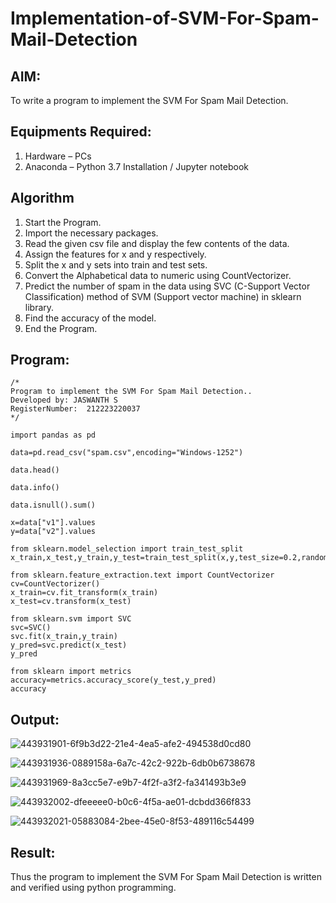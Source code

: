 # Implementation-of-SVM-For-Spam-Mail-Detection

## AIM:
To write a program to implement the SVM For Spam Mail Detection.

## Equipments Required:
1. Hardware – PCs
2. Anaconda – Python 3.7 Installation / Jupyter notebook

## Algorithm
1. Start the Program.
2. Import the necessary packages.
3. Read the given csv file and display the few contents of the data.
4. Assign the features for x and y respectively.
5. Split the x and y sets into train and test sets.
6. Convert the Alphabetical data to numeric using CountVectorizer.
7. Predict the number of spam in the data using SVC (C-Support Vector Classification) method of SVM (Support vector machine) in sklearn library.
8. Find the accuracy of the model.
9. End the Program.


## Program:
```
/*
Program to implement the SVM For Spam Mail Detection..
Developed by: JASWANTH S
RegisterNumber:  212223220037
*/
```
```
import pandas as pd

data=pd.read_csv("spam.csv",encoding="Windows-1252")

data.head()

data.info()

data.isnull().sum()

x=data["v1"].values
y=data["v2"].values

from sklearn.model_selection import train_test_split
x_train,x_test,y_train,y_test=train_test_split(x,y,test_size=0.2,random_state=0)

from sklearn.feature_extraction.text import CountVectorizer
cv=CountVectorizer()
x_train=cv.fit_transform(x_train)
x_test=cv.transform(x_test)

from sklearn.svm import SVC
svc=SVC()
svc.fit(x_train,y_train)
y_pred=svc.predict(x_test)
y_pred

from sklearn import metrics
accuracy=metrics.accuracy_score(y_test,y_pred)
accuracy
```


## Output:
![443931901-6f9b3d22-21e4-4ea5-afe2-494538d0cd80](https://github.com/user-attachments/assets/391d20dd-35eb-496f-ae9f-955fb06a4a2c)

![443931936-0889158a-6a7c-42c2-922b-6db0b6738678](https://github.com/user-attachments/assets/f9986560-6b08-4dd1-9f8a-afb9bdea3acc)

![443931969-8a3cc5e7-e9b7-4f2f-a3f2-fa341493b3e9](https://github.com/user-attachments/assets/c867d3ae-602b-4ed6-9611-6af804adbf48)

![443932002-dfeeeee0-b0c6-4f5a-ae01-dcbdd366f833](https://github.com/user-attachments/assets/1faf129a-a34e-4972-9063-53805dbb1ff6)

![443932021-05883084-2bee-45e0-8f53-489116c54499](https://github.com/user-attachments/assets/ffaa37bf-f63d-44db-8771-6f8d4e6b4827)

## Result:
Thus the program to implement the SVM For Spam Mail Detection is written and verified using python programming.
